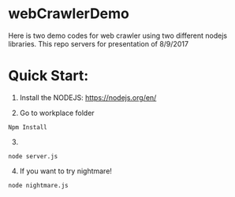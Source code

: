 # webCrawlerDemo
Here is two demo codes for web crawler using two different nodejs libraries.
This repo servers for presentation of 8/9/2017

# Quick Start:
1. Install the NODEJS: https://nodejs.org/en/

2. Go to workplace folder
```Node
Npm Install
```
3.
```Node
node server.js
```
4. If you want to try nightmare!
```Node
node nightmare.js
```
